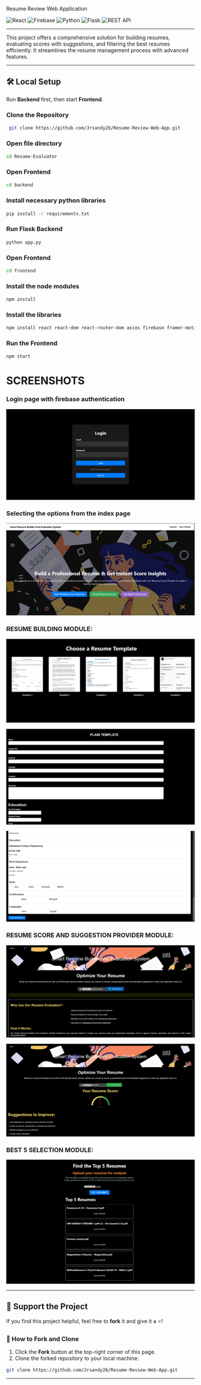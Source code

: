 Resume Review Web Application

![React](https://img.shields.io/badge/React-20232A?style=for-the-badge&logo=react&logoColor=61DAFB)
![Firebase](https://img.shields.io/badge/Firebase-FFCA28?style=for-the-badge&logo=firebase&logoColor=white)
![Python](https://img.shields.io/badge/Python-3776AB?style=for-the-badge&logo=python&logoColor=white)
![Flask](https://img.shields.io/badge/Flask-000000?style=for-the-badge&logo=flask&logoColor=white)
![REST API](https://img.shields.io/badge/REST-02569B?style=for-the-badge&logo=rest&logoColor=white)

---

This project offers a comprehensive solution for building resumes, evaluating scores with suggestions, and filtering the best resumes efficiently. 
It streamlines the resume management process with advanced features.

---

## 🛠️ Local Setup  
Run **Backend** first, then start **Frontend**.

### Clone the Repository  
```bash
 git clone https://github.com/Jrsandy26/Resume-Review-Web-App.git
```
### Open file directory
```bash
cd Resume-Evaluator
```
### Open Frontend
```bash
cd backend
```
### Install necessary python libraries
```bash
pip install -r requirements.txt
```
### Run Flask Backend
```bash
python app.py
```
### Open Frontend
```bash
cd frontend
```
### Install the node modules
```bash
npm install
```

### Install the libraries
```bash
npm install react react-dom react-router-dom axios firebase framer-motion html2canvas html2pdf.js jspdf react-hook-form react-icons boxicons
```

### Run the Frontend
```bash
npm start
```

# SCREENSHOTS
### Login page with firebase authentication
![image](https://github.com/RamanKishore08/Resume-Evaluator/blob/main/Screenshots/login.jpg)

### Selecting the options from the index page
![image](https://github.com/RamanKishore08/Resume-Evaluator/blob/main/Screenshots/page1.jpg)

### RESUME BUILDING MODULE:
![image](https://github.com/RamanKishore08/Resume-Evaluator/blob/main/Screenshots/TemplateSelection.jpg)

![image](https://github.com/RamanKishore08/Resume-Evaluator/blob/main/Screenshots/Template1.jpg)

![image](https://github.com/RamanKishore08/Resume-Evaluator/blob/main/Screenshots/Preview.jpg)

### RESUME SCORE AND SUGGESTION PROVIDER MODULE:
![image](https://github.com/RamanKishore08/Resume-Evaluator/blob/main/Screenshots/Resume.jpg)

![image](https://github.com/RamanKishore08/Resume-Evaluator/blob/main/Screenshots/Score.jpg)

### BEST 5 SELECTION MODULE:

![image](https://github.com/RamanKishore08/Resume-Evaluator/blob/main/Screenshots/Best5.jpg)

---
## 🌟 Support the Project  
If you find this project helpful, feel free to **fork** it and give it a ⭐️!  

### 📌 How to Fork and Clone  
1. Click the **Fork** button at the top-right corner of this page.  
2. Clone the forked repository to your local machine:  
```bash
git clone https://github.com/Jrsandy26/Resume-Review-Web-App.git
```
---
